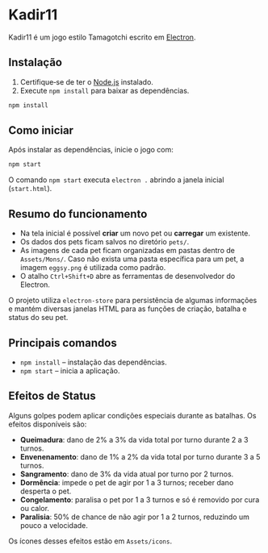 # Kadir11

Kadir11 é um jogo estilo Tamagotchi escrito em [Electron](https://electronjs.org/).

## Instalação

1. Certifique‑se de ter o [Node.js](https://nodejs.org/) instalado.
2. Execute `npm install` para baixar as dependências.

```bash
npm install
```

## Como iniciar

Após instalar as dependências, inicie o jogo com:

```bash
npm start
```

O comando `npm start` executa `electron .` abrindo a janela inicial (`start.html`).

## Resumo do funcionamento

- Na tela inicial é possível **criar** um novo pet ou **carregar** um existente.
- Os dados dos pets ficam salvos no diretório `pets/`.
- As imagens de cada pet ficam organizadas em pastas dentro de `Assets/Mons/`. Caso não exista uma pasta específica para um pet, a imagem `eggsy.png` é utilizada como padrão.
- O atalho `Ctrl+Shift+D` abre as ferramentas de desenvolvedor do Electron.

O projeto utiliza `electron-store` para persistência de algumas informações e
mantém diversas janelas HTML para as funções de criação, batalha e status do seu
pet.

## Principais comandos

- `npm install` – instalação das dependências.
- `npm start` – inicia a aplicação.


## Efeitos de Status

Alguns golpes podem aplicar condições especiais durante as batalhas. Os efeitos disponíveis são:

- **Queimadura**: dano de 2% a 3% da vida total por turno durante 2 a 3 turnos.
- **Envenenamento**: dano de 1% a 2% da vida total por turno durante 3 a 5 turnos.
- **Sangramento**: dano de 3% da vida atual por turno por 2 turnos.
- **Dormência**: impede o pet de agir por 1 a 3 turnos; receber dano desperta o pet.
- **Congelamento**: paralisa o pet por 1 a 3 turnos e só é removido por cura ou calor.
- **Paralisia**: 50% de chance de não agir por 1 a 2 turnos, reduzindo um pouco a velocidade.

Os ícones desses efeitos estão em `Assets/icons`.

